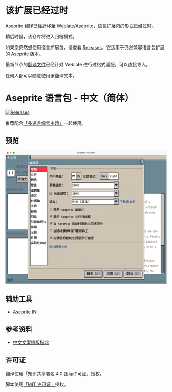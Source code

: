 # 该扩展已经过时

Aseprite 翻译已经迁移至 [Weblate/Aseprite](https://hosted.weblate.org/projects/aseprite/)，语言扩展包的形式已经过时。

稍后时候，该仓库将进入归档模式。

如果您仍然想使用语言扩展包，请查看 [Releases](https://github.com/aseprite-quest/aseprite-language-chinese-simplified/releases)，它适用于仍然兼容语言包扩展的 Aseprite 版本。

最新节点的[翻译文件](https://github.com/aseprite-quest/aseprite-language-chinese-simplified/blob/master/data/zh-hans.ini)已经针对 Weblate 进行过格式适配，可以直接导入。

任何人都可以随意使用该翻译文本。

# Aseprite 语言包 - 中文（简体）

[![Releases](https://img.shields.io/github/v/release/aseprite-quest/aseprite-language-chinese-simplified)](https://github.com/aseprite-quest/aseprite-language-chinese-simplified/releases)

推荐配合[「多语言像素主题」](https://github.com/aseprite-quest/aseprite-unified-pixel-theme)一起使用。

## 预览

![Preview](docs/preview.png)

## 辅助工具

- [Aseprite INI](https://github.com/aseprite-quest/aseprite-ini)

## 参考资料

- [中文文案排版指北](https://github.com/sparanoid/chinese-copywriting-guidelines)

## 许可证

翻译使用「知识共享署名 4.0 国际许可证」授权。

脚本使用[「MIT 许可证」](LICENSE)授权。
